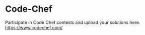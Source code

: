 # Code-Chef
Participate in Code Chef contests and upload your solutions here. https://www.codechef.com/

